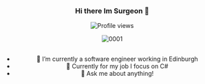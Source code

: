 <div align="center">

### Hi there Im Surgeon 👋
![Profile views](https://komarev.com/ghpvc/?username=Suttie23&color=red&style=flat)

![0001](https://media1.tenor.com/m/HYBKG4ZNb5AAAAAC/everything-is-fine-itsfine.gif)

##
- 🌱 I’m currently a software engineer working in Edinburgh
- 🚀 Currently for my job I focus on C#
- 💬 Ask me about anything!
##

</div>

